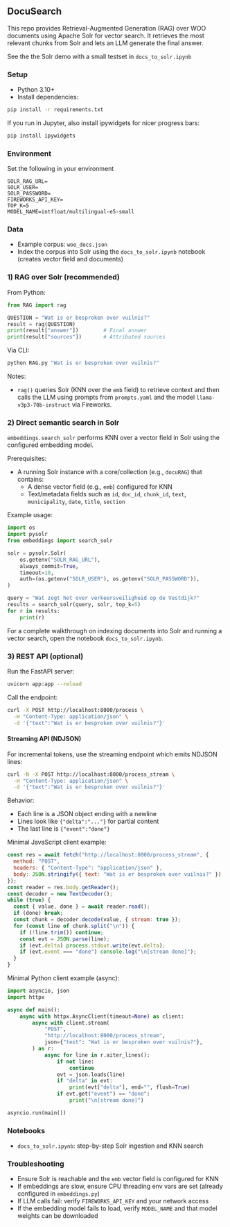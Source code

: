## DocuSearch

This repo provides Retrieval-Augmented Generation (RAG) over WOO documents using Apache Solr for vector search. It retrieves the most relevant chunks from Solr and lets an LLM generate the final answer.

See the the Solr demo with a small testset in `docs_to_solr.ipynb`

### Setup
- Python 3.10+
- Install dependencies:
```bash
pip install -r requirements.txt
```

If you run in Jupyter, also install ipywidgets for nicer progress bars:
```bash
pip install ipywidgets
```

### Environment
Set the following in your environment
```
SOLR_RAG_URL=
SOLR_USER=
SOLR_PASSWORD=
FIREWORKS_API_KEY=
TOP_K=5
MODEL_NAME=intfloat/multilingual-e5-small
```

### Data
- Example corpus: `woo_docs.json`
- Index the corpus into Solr using the `docs_to_solr.ipynb` notebook (creates vector field and documents)

### 1) RAG over Solr (recommended)
From Python:
```python
from RAG import rag

QUESTION = "Wat is er besproken over vuilnis?"
result = rag(QUESTION)
print(result["answer"])        # Final answer
print(result["sources"])       # Attributed sources
```

Via CLI:
```bash
python RAG.py "Wat is er besproken over vuilnis?"
```

Notes:
- `rag()` queries Solr (KNN over the `emb` field) to retrieve context and then calls the LLM using prompts from `prompts.yaml` and the model `llama-v3p3-70b-instruct` via Fireworks.

### 2) Direct semantic search in Solr
`embeddings.search_solr` performs KNN over a vector field in Solr using the configured embedding model.

Prerequisites:
- A running Solr instance with a core/collection (e.g., `docuRAG`) that contains:
  - A dense vector field (e.g., `emb`) configured for KNN
  - Text/metadata fields such as `id`, `doc_id`, `chunk_id`, `text`, `municipality`, `date`, `title`, `section`

Example usage:
```python
import os
import pysolr
from embeddings import search_solr

solr = pysolr.Solr(
    os.getenv("SOLR_RAG_URL"),
    always_commit=True,
    timeout=10,
    auth=(os.getenv("SOLR_USER"), os.getenv("SOLR_PASSWORD")),
)

query = "Wat zegt het over verkeersveiligheid op de Vestdijk?"
results = search_solr(query, solr, top_k=5)
for r in results:
    print(r)
```

For a complete walkthrough on indexing documents into Solr and running a vector search, open the notebook `docs_to_solr.ipynb`.

### 3) REST API (optional)
Run the FastAPI server:
```bash
uvicorn app:app --reload
```

Call the endpoint:
```bash
curl -X POST http://localhost:8000/process \
  -H "Content-Type: application/json" \
  -d '{"text":"Wat is er besproken over vuilnis?"}'
```

#### Streaming API (NDJSON)
For incremental tokens, use the streaming endpoint which emits NDJSON lines:
```bash
curl -N -X POST http://localhost:8000/process_stream \
  -H "Content-Type: application/json" \
  -d '{"text":"Wat is er besproken over vuilnis?"}'
```

Behavior:
- Each line is a JSON object ending with a newline
- Lines look like `{"delta":"..."}` for partial content
- The last line is `{"event":"done"}`

Minimal JavaScript client example:
```javascript
const res = await fetch("http://localhost:8000/process_stream", {
  method: "POST",
  headers: { "Content-Type": "application/json" },
  body: JSON.stringify({ text: "Wat is er besproken over vuilnis?" })
});
const reader = res.body.getReader();
const decoder = new TextDecoder();
while (true) {
  const { value, done } = await reader.read();
  if (done) break;
  const chunk = decoder.decode(value, { stream: true });
  for (const line of chunk.split("\n")) {
    if (!line.trim()) continue;
    const evt = JSON.parse(line);
    if (evt.delta) process.stdout.write(evt.delta);
    if (evt.event === "done") console.log("\n[stream done]");
  }
}
```

Minimal Python client example (async):
```python
import asyncio, json
import httpx

async def main():
    async with httpx.AsyncClient(timeout=None) as client:
        async with client.stream(
            "POST",
            "http://localhost:8000/process_stream",
            json={"text": "Wat is er besproken over vuilnis?"},
        ) as r:
            async for line in r.aiter_lines():
                if not line:
                    continue
                evt = json.loads(line)
                if "delta" in evt:
                    print(evt["delta"], end="", flush=True)
                if evt.get("event") == "done":
                    print("\n[stream done]")

asyncio.run(main())
```

### Notebooks
- `docs_to_solr.ipynb`: step-by-step Solr ingestion and KNN search

### Troubleshooting
- Ensure Solr is reachable and the `emb` vector field is configured for KNN
- If embeddings are slow, ensure CPU threading env vars are set (already configured in `embeddings.py`)
- If LLM calls fail: verify `FIREWORKS_API_KEY` and your network access
- If the embedding model fails to load, verify `MODEL_NAME` and that model weights can be downloaded


